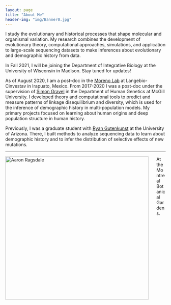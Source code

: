 ```yaml
---
layout: page
title: "About Me"
header-img: "img/Banner0.jpg"
---
```


I study the evolutionary and historical processes that shape molecular and organismal
variation. My research combines the development of evolutionary theory, computational
approaches, simulations, and application to large-scale sequencing datasets to make
inferences about evolutionary and demographic history from data.

In Fall 2021, I will be joining the Department of Integrative Biology at the 
University of Wisconsin in Madison. Stay tuned for updates!

As of August 2020, I am a post-doc in the [Moreno Lab](http://www.morenolab.org/)
at Langebio-Cinvestav in Irapuato, Mexico.
From 2017-2020 I was a post-doc under the supervision of
[Simon Gravel](http://simongravel.lab.mcgill.ca/Home.html) in the Department of
Human Genetics at McGill University. I developed theory and computational
tools to predict and measure patterns of linkage disequilibrium and diversity, which is used
for the inference of demographic history in multi-population models. My primary projects focused
on learning about human origins and deep population structure in human history. 

Previously, I was a graduate student with [Ryan Gutenkunst](http://gutengroup.mcb.arizona.edu/) at the University of Arizona. There, I built methods to analyze sequencing data to learn about demographic history
and to infer the distribution of selective effects of new mutations.

___

<div style="float: left; padding-right: 25px; padding-bottom: 25px">
	<a href="http://apragsdale.github.io/img/AboutMe_pic.jpg"><img src="/img/AboutMe_pic.jpg" width="450" alt="Aaron Ragsdale" onclick="_gaq.push(['_trackEvent', 'IMGs', 'Image', 'Ironman']);" /></a>
</div>
At the Montreal Botanical Gardens.
